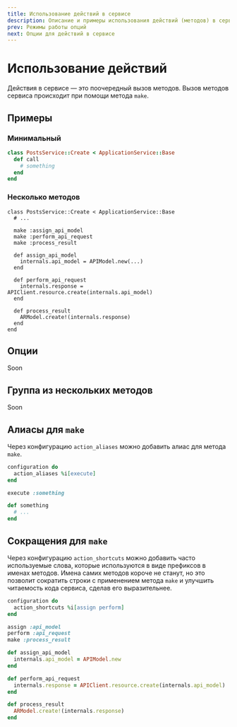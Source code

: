 ```yaml
---
title: Использование действий в сервисе
description: Описание и примеры использования действий (методов) в сервисе
prev: Режимы работы опций
next: Опции для действий в сервисе
---
```


# Использование действий

Действия в сервисе — это поочередный вызов методов.
Вызов методов сервиса происходит при помощи метода `make`.

## Примеры

### Минимальный

```ruby
class PostsService::Create < ApplicationService::Base
  def call
    # something
  end
end
```

### Несколько методов

```ruby{4-6,8,12,16}
class PostsService::Create < ApplicationService::Base
  # ...

  make :assign_api_model
  make :perform_api_request
  make :process_result

  def assign_api_model
    internals.api_model = APIModel.new(...)
  end

  def perform_api_request
    internals.response = APIClient.resource.create(internals.api_model)
  end

  def process_result
    ARModel.create!(internals.response)
  end
end
```

## Опции

Soon

## Группа из нескольких методов

Soon

## Алиасы для `make`

Через конфигурацию `action_aliases` можно добавить алиас для метода `make`.

```ruby {2,5}
configuration do
  action_aliases %i[execute]
end

execute :something

def something
  # ...
end
```

## Сокращения для `make`

Через конфигурацию `action_shortcuts` можно добавить часто используемые слова, которые используются в виде префиксов в именах методов.
Имена самих методов короче не станут, но это позволит сократить строки с применением метода `make` и улучшить читаемость кода сервиса, сделав его выразительнее.

```ruby {2,5,6,9,13}
configuration do
  action_shortcuts %i[assign perform]
end

assign :api_model
perform :api_request
make :process_result

def assign_api_model
  internals.api_model = APIModel.new
end

def perform_api_request
  internals.response = APIClient.resource.create(internals.api_model)
end

def process_result
  ARModel.create!(internals.response)
end
```
